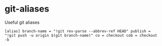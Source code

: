 # git-aliases
Useful git aliases

`
[alias]
branch-name = "!git rev-parse --abbrev-ref HEAD"
publish = "!git push -u origin $(git branch-name)"
co = checkout
cob = checkout -b
`

